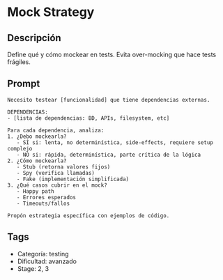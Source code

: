 # Mock Strategy

## Descripción
Define qué y cómo mockear en tests. Evita over-mocking que hace tests frágiles.

## Prompt
```
Necesito testear [funcionalidad] que tiene dependencias externas.

DEPENDENCIAS:
- [lista de dependencias: BD, APIs, filesystem, etc]

Para cada dependencia, analiza:
1. ¿Debo mockearla?
   - SÍ si: lenta, no determinística, side-effects, requiere setup complejo
   - NO si: rápida, determinística, parte crítica de la lógica
2. ¿Cómo mockearla?
   - Stub (retorna valores fijos)
   - Spy (verifica llamadas)
   - Fake (implementación simplificada)
3. ¿Qué casos cubrir en el mock?
   - Happy path
   - Errores esperados
   - Timeouts/fallos

Propón estrategia específica con ejemplos de código.
```

## Tags
- Categoría: testing
- Dificultad: avanzado
- Stage: 2, 3
